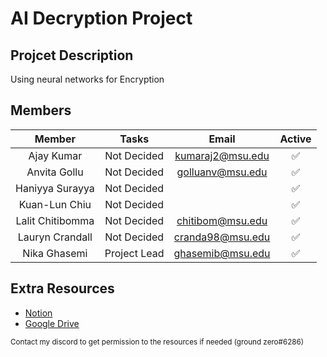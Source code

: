 # AI Decryption Project

## Projcet Description
Using neural networks for Encryption

## Members

| Member | Tasks | Email | Active |
| :---: | :---: | :---: | :---: | 
| Ajay Kumar | Not Decided | kumaraj2@msu.edu | ✅
| Anvita Gollu | Not Decided | golluanv@msu.edu |✅
| Haniyya Surayya | Not Decided | |✅ 
| Kuan-Lun Chiu | Not Decided | | ✅
| Lalit Chitibomma | Not Decided | chitibom@msu.edu |✅
| Lauryn Crandall | Not Decided | cranda98@msu.edu | ✅
| Nika Ghasemi | Project Lead | ghasemib@msu.edu | ✅

## Extra Resources
- [Notion](https://www.notion.so/Home-ffac235305664e18870a63512b24d334)
- [Google Drive](https://drive.google.com/drive/folders/15DNhHIobs9S5rOsSpd0B5ZXzChYis3gD)

<sub>Contact my discord to get permission to the resources if needed (ground zero#6286)</sub>

